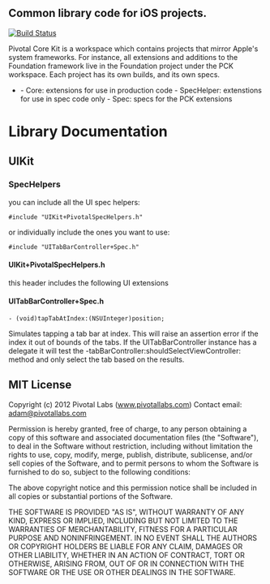 ## Common library code for iOS projects.

[![Build Status](https://travis-ci.org/pivotal/PivotalCoreKit.png?branch=master)](https://travis-ci.org/pivotal/PivotalCoreKit)

Pivotal Core Kit is a workspace which contains projects that mirror Apple's 
system frameworks.  For instance, all extensions and additions to the 
Foundation framework live in the Foundation project under the PCK workspace.
Each project has its own builds, and its own specs.

- <Framework>
  - Core: extensions for use in production code
  - SpecHelper: extenstions for use in spec code only
  - Spec: specs for the PCK extensions


# Library Documentation

## UIKit
### SpecHelpers

you can include all the UI spec helpers:

	#include "UIKit+PivotalSpecHelpers.h"
	
or individually include the ones you want to use:

	#include "UITabBarController+Spec.h"

#### UIKit+PivotalSpecHelpers.h
this header includes the following UI extensions
#### UITabBarController+Spec.h
	- (void)tapTabAtIndex:(NSUInteger)position;

Simulates tapping a tab bar at index.  This will raise an assertion error if the index it out of bounds of the tabs. If the UITabBarController instance has a delegate it will test the -tabBarController:shouldSelectViewController: method and only select the tab based on the results.
			
## MIT License

Copyright (c) 2012 Pivotal Labs (www.pivotallabs.com)
Contact email: adam@pivotallabs.com

Permission is hereby granted, free of charge, to any person
obtaining a copy of this software and associated documentation
files (the "Software"), to deal in the Software without
restriction, including without limitation the rights to use,
copy, modify, merge, publish, distribute, sublicense, and/or sell
copies of the Software, and to permit persons to whom the
Software is furnished to do so, subject to the following
conditions:

The above copyright notice and this permission notice shall be
included in all copies or substantial portions of the Software.

THE SOFTWARE IS PROVIDED "AS IS", WITHOUT WARRANTY OF ANY KIND,
EXPRESS OR IMPLIED, INCLUDING BUT NOT LIMITED TO THE WARRANTIES
OF MERCHANTABILITY, FITNESS FOR A PARTICULAR PURPOSE AND
NONINFRINGEMENT. IN NO EVENT SHALL THE AUTHORS OR COPYRIGHT
HOLDERS BE LIABLE FOR ANY CLAIM, DAMAGES OR OTHER LIABILITY,
WHETHER IN AN ACTION OF CONTRACT, TORT OR OTHERWISE, ARISING
FROM, OUT OF OR IN CONNECTION WITH THE SOFTWARE OR THE USE OR
OTHER DEALINGS IN THE SOFTWARE.
